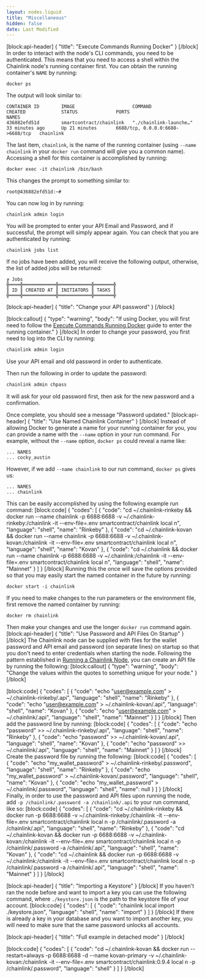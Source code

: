 ```yaml
---
layout: nodes.liquid
title: "Miscellaneous"
hidden: false
date: Last Modified
---
```

[block:api-header]
{
  "title": "Execute Commands Running Docker"
}
[/block]
In order to interact with the node's CLI commands, you need to be authenticated. This means that you need to access a shell within the Chainlink node's running container first. You can obtain the running container's `NAME` by running:

```shell
docker ps
```

The output will look similar to:

```
CONTAINER ID        IMAGE                     COMMAND                  CREATED             STATUS              PORTS                              NAMES
436882efd51d        smartcontract/chainlink   "./chainlink-launche…"   33 minutes ago      Up 21 minutes       6688/tcp, 0.0.0.0:6688->6688/tcp   chainlink
```

The last item, `chainlink`, is the name of the running container (using `--name chainlink` in your `docker run` command will give you a common name). Accessing a shell for this container is accomplished by running:

```shell
docker exec -it chainlink /bin/bash
```

This changes the prompt to something similar to:

```shell
root@436882efd51d:~#
```

You can now log in by running:

```shell
chainlink admin login
```

You will be prompted to enter your API Email and Password, and if successful, the prompt will simply appear again. You can check that you are authenticated by running:

```shell
chainlink jobs list
```

If no jobs have been added, you will receive the following output, otherwise, the list of added jobs will be returned:

```
╔ Jobs
╬════╬════════════╬════════════╬═══════╬
║ ID ║ CREATED AT ║ INITIATORS ║ TASKS ║
╬════╬════════════╬════════════╬═══════╬
```


[block:api-header]
{
  "title": "Change your API password"
}
[/block]

[block:callout]
{
  "type": "warning",
  "body": "If using Docker, you will first need to follow the [Execute Commands Running Docker](#section-execute-commands-running-docker) guide to enter the running container."
}
[/block]
In order to change your password, you first need to log into the CLI by running:

```bash
chainlink admin login
```

Use your API email and old password in order to authenticate.

Then run the following in order to update the password:

```bash
chainlink admin chpass
```

It will ask for your old password first, then ask for the new password and a confirmation.

Once complete, you should see a message "Password updated."
[block:api-header]
{
  "title": "Use Named Chainlink Container"
}
[/block]
Instead of allowing Docker to generate a name for your running container for you, you can provide a name with the `--name` option in your run command. For example, without the `--name` option, `docker ps` could reveal a name like:

```
... NAMES
... cocky_austin
```

However, if we add `--name chainlink` to our run command, `docker ps` gives us:

```
... NAMES
... chainlink
```

This can be easily accomplished by using the following example run command:
[block:code]
{
  "codes": [
    {
      "code": "cd ~/.chainlink-rinkeby && docker run --name chainlink -p 6688:6688 -v ~/.chainlink-rinkeby:/chainlink -it --env-file=.env smartcontract/chainlink local n",
      "language": "shell",
      "name": "Rinkeby"
    },
    {
      "code": "cd ~/.chainlink-kovan && docker run --name chainlink -p 6688:6688 -v ~/.chainlink-kovan:/chainlink -it --env-file=.env smartcontract/chainlink local n",
      "language": "shell",
      "name": "Kovan"
    },
    {
      "code": "cd ~/.chainlink && docker run --name chainlink -p 6688:6688 -v ~/.chainlink:/chainlink -it --env-file=.env smartcontract/chainlink local n",
      "language": "shell",
      "name": "Mainnet"
    }
  ]
}
[/block]
Running this the once will save the options provided so that you may easily start the named container in the future by running:

```shell
docker start -i chainlink
```

If you need to make changes to the run parameters or the environment file, first remove the named container by running:

```shell
docker rm chainlink
```

Then make your changes and use the longer `docker run` command again.
[block:api-header]
{
  "title": "Use Password and API Files On Startup"
}
[/block]
The Chainlink node can be supplied with files for the wallet password and API email and password (on separate lines) on startup so that you don't need to enter credentials when starting the node. Following the pattern established in [Running a Chainlink Node](doc:running-a-chainlink-node), you can create an API file by running the following:
[block:callout]
{
  "type": "warning",
  "body": "Change the values within the quotes to something unique for your node."
}
[/block]

[block:code]
{
  "codes": [
    {
      "code": "echo \"user@example.com\" > ~/.chainlink-rinkeby/.api",
      "language": "shell",
      "name": "Rinkeby"
    },
    {
      "code": "echo \"user@example.com\" > ~/.chainlink-kovan/.api",
      "language": "shell",
      "name": "Kovan"
    },
    {
      "code": "echo \"user@example.com\" > ~/.chainlink/.api",
      "language": "shell",
      "name": "Mainnet"
    }
  ]
}
[/block]
Then add the password line by running:
[block:code]
{
  "codes": [
    {
      "code": "echo \"password\" >> ~/.chainlink-rinkeby/.api",
      "language": "shell",
      "name": "Rinkeby"
    },
    {
      "code": "echo \"password\" >> ~/.chainlink-kovan/.api",
      "language": "shell",
      "name": "Kovan"
    },
    {
      "code": "echo \"password\" >> ~/.chainlink/.api",
      "language": "shell",
      "name": "Mainnet"
    }
  ]
}
[/block]
Create the password file by running the following:
[block:code]
{
  "codes": [
    {
      "code": "echo \"my_wallet_password\" > ~/.chainlink-rinkeby/.password",
      "language": "shell",
      "name": "Rinkeby"
    },
    {
      "code": "echo \"my_wallet_password\" > ~/.chainlink-kovan/.password",
      "language": "shell",
      "name": "Kovan"
    },
    {
      "code": "echo \"my_wallet_password\" > ~/.chainlink/.password",
      "language": "shell",
      "name": null
    }
  ]
}
[/block]
Finally, in order to use the password and API files upon running the node, add `-p /chainlink/.password -a /chainlink/.api` to your run command, like so:
[block:code]
{
  "codes": [
    {
      "code": "cd ~/.chainlink-rinkeby && docker run -p 6688:6688 -v ~/.chainlink-rinkeby:/chainlink -it --env-file=.env smartcontract/chainlink local n -p /chainlink/.password -a /chainlink/.api",
      "language": "shell",
      "name": "Rinkeby"
    },
    {
      "code": "cd ~/.chainlink-kovan && docker run -p 6688:6688 -v ~/.chainlink-kovan:/chainlink -it --env-file=.env smartcontract/chainlink local n -p /chainlink/.password -a /chainlink/.api",
      "language": "shell",
      "name": "Kovan"
    },
    {
      "code": "cd ~/.chainlink && docker run -p 6688:6688 -v ~/.chainlink:/chainlink -it --env-file=.env smartcontract/chainlink local n -p /chainlink/.password -a /chainlink/.api",
      "language": "shell",
      "name": "Mainnet"
    }
  ]
}
[/block]

[block:api-header]
{
  "title": "Importing a Keystore"
}
[/block]
If you haven't ran the node before and want to import a key you can use the following command, where `./keystore.json` is the path to the keystore file of your account.
[block:code]
{
  "codes": [
    {
      "code": "chainlink local import ./keystore.json",
      "language": "shell",
      "name": "import"
    }
  ]
}
[/block]
If there is already a key in your database and you want to import another key, you will need to make sure that the same password unlocks all accounts.


[block:api-header]
{
  "title": "Full example in detached mode"
}
[/block]

[block:code]
{
  "codes": [
    {
      "code": "cd ~/.chainlink-kovan && docker run --restart=always  -p 6688:6688 -d --name kovan-primary -v ~/.chainlink-kovan:/chainlink -it --env-file=.env smartcontract/chainlink:0.9.4 local n -p /chainlink/.password",
      "language": "shell"
    }
  ]
}
[/block]